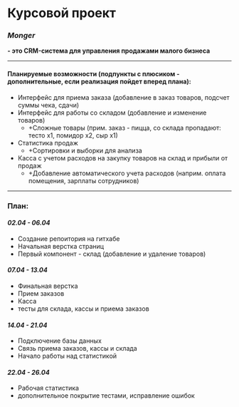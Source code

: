 # Курсовой проект
### ***Monger***
**- это CRM-система для управления продажами малого бизнеса**

***
#### Планируемые возможности (подпункты с плюсиком - дополнительные, если реализация пойдет вперед плана):
- Интерфейс для приема заказа (добавление в заказ товаров, подсчет суммы чека, сдачи)
- Интерфейс для работы со складом (добавление и изменение товаров)
  - +Сложные товары (прим. заказ - пицца, со склада пропадают: тесто х1, помидор х2, сыр х1)
- Статистика продаж
  - +Сортировки и выборки для анализа
- Касса с учетом расходов на закупку товаров на склад и прибыли от продаж
  - +Добавление автоматического учета расходов (наприм. оплата помещения, зарплаты сотрудников)

***
### План:

#### ***02.04 - 06.04***
- Создание репоитория на гитхабе
- Начальная верстка страниц
- Первый компонент - склад (добавление и удаление товаров)

#### ***07.04 - 13.04***
- Финальная верстка
- Прием заказов
- Касса
- тесты для склада, кассы и приема заказов

#### ***14.04 - 21.04***
- Подключение базы данных
- Связь приема заказов, кассы и склада
- Начало работы над статистикой


#### ***22.04 - 26.04***
- Рабочая статистика
- дополнительное покрытие тестами, исправление ошибок
